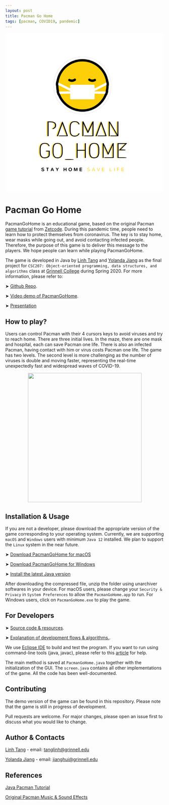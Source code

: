 ```yaml
---
layout: post
title: Pacman Go Home
tags: [pacman, COVID19, pandemic]
---
```


<p align="center"><img src="../img/logo.png"/></p>

# Pacman Go Home

PacmanGoHome is an educational game, based on the original Pacman [game tutorial](http://zetcode.com/tutorials/javagamestutorial/pacman/) from [Zetcode](http://zetcode.com). During this pandemic time, people need to learn how to protect themselves from coronavirus. The key is to stay home, wear masks while going out, and avoid contacting infected people. Therefore, the purpose of this game is to deliver this message to the players. We hope people can learn while playing PacmanGoHome.

The game is developed in Java by [Linh Tang](https://github.com/LinhTangTD) and [Yolanda Jiang](https://github.com/yolandajhzm) as the final project for `CSC207: Object-oriented programming, data structures, and algorithms` class at [Grinnell College](https://www.grinnell.edu/) during Spring 2020. For more information, please refer to:
  
  ➤ [Github Repo](https://github.com/LinhTangTD/PacmanGoHome). 
  
  ➤ [Video demo of PacmanGoHome](https://drive.google.com/open?id=10DFG39CY1ilI5htYoLHSEVTmPcexf5cd).
  
  ➤ [Presentation](https://github.com/LinhTangTD/PacmanGoHome/blob/master/PacmanGoHome.pdf)

## How to play?
Users can control Pacman with their 4 cursors keys to avoid viruses and try to reach home. There are three initial lives. In the maze, there are one mask and hospital, each can save Pacman one life. There is also an infected Pacman, having contact with him or virus costs Pacman one life. The game has two levels. The second level is more challenging as the number of viruses is double and moving faster, representing the real-time unexpectedly fast and widespread waves of COVID-19.

<p align="center"><img src="../img/demo_gif.gif" width="360" height="410"/></p>

## Installation & Usage

If you are not a developer, please download the appropriate version of the game corresponding to your operating system. Currently, we are supporting `macOS` and `Windows` users with minimum `Java 12` installed. We plan to support the `Linux` system in the near future. 

  ➤ [Download PacmanGoHome for macOS](https://github.com/LinhTangTD/PacmanGoHome/blob/master/PacmanGoHome_MacOS.zip)
  
  ➤ [Download PacmanGoHome for Windows](https://github.com/LinhTangTD/PacmanGoHome/blob/master/PacmanGoHome_Windows.zip)
  
  ➤ [Install the latest Java version](https://www.oracle.com/java/technologies/javase-downloads.html)

After downloading the compressed file, unzip the folder using unarchiver softwares in your device. For macOS users, please change your `Security & Privacy` in `System Preferences` to allow the `PacmanGoHome.app` to run. For Windows users, click on `PacmanGoHome.exe` to play the game.

## For Developers

  ➤ [Source code & resources](https://github.com/LinhTangTD/PacmanGoHome/tree/master/src).  
  
  ➤ [Explanation of development flows & algorithms.](https://github.com/LinhTangTD/PacmanGoHome/blob/master/PacmanGoHome.pdf).
  
We use [Eclipse IDE](https://www.eclipse.org/) to build and test the program. If you want to run using command-line tools (java, javac), please refer to this [article](https://www.codejava.net/java-core/tools/how-to-compile-package-and-run-a-java-program-using-command-line-tools-javac-jar-and-java) for help.

The main method is saved at ```PacmanGoHome.java``` together with the initialization of the GUI. The ```screen.java``` contains all other implementations of the game. All the code has been well-documented. 

## Contributing
The demo version of the game can be found in this repository. Please note that the game is still in progress of development.

Pull requests are welcome. For major changes, please open an issue first to discuss what you would like to change.

## Author & Contacts
[Linh Tang](https://github.com/LinhTangTD) - email: tanglinh@grinnell.edu

[Yolanda Jiang](https://github.com/yolandajhzm) - email: jianghui@grinnell.edu

## References
[Java Pacman Tutorial](http://zetcode.com/tutorials/javagamestutorial/pacman/)

[Original Pacman Music & Sound Effects](https://www.classicgaming.cc/classics/pac-man/sounds)
